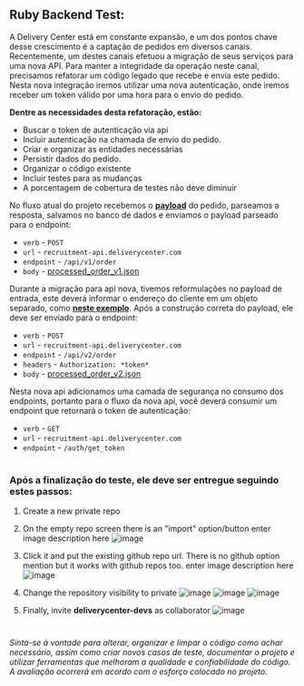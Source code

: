 ## Ruby Backend Test:

A Delivery Center está em constante expansão, e um dos pontos chave desse crescimento é a captação de pedidos em diversos canais. Recentemente, um destes canais efetuou a migração de seus serviços para uma nova API. Para manter a integridade da operação neste canal, precisamos refatorar um código legado que recebe e envia este pedido. Nesta nova integração iremos utilizar uma nova autenticação, onde iremos receber um token válido por uma hora para o envio do pedido.

**Dentre as necessidades desta refatoração, estão:**
* Buscar o token de autenticação via api
* Incluir autenticação na chamada de envio do pedido.
* Criar e organizar as entidades necessárias
* Persistir dados do pedido.
* Organizar o código existente
* Incluir testes para as mudanças
* A porcentagem de cobertura de testes não deve diminuir

No fluxo atual do projeto recebemos o **[payload](spec/fixtures/raw_order.json)** do pedido, parseamos a resposta, salvamos no banco de dados e enviamos o payload parseado para o endpoint:

* `verb` - `POST`
* `url` - `recruitment-api.deliverycenter.com`
* `endpoint` - `/api/v1/order`
* `body` - [processed_order_v1.json](spec/fixtures/processed_order_v1.json)


Durante a migração para api nova, tivemos reformulações no payload de entrada, este deverá informar o endereço do cliente em um objeto separado, como **[neste exemplo](spec/fixtures/processed_order_v2.json)**. Após a construção correta do payload, ele deve ser enviado para o endpoint:

* `verb` - `POST`
* `url` - `recruitment-api.deliverycenter.com`
* `endpoint` - `/api/v2/order`
* `headers` - `Authorization: *token*`
* `body` - [processed_order_v2.json](spec/fixtures/processed_order_v2.json)

Nesta nova api adicionamos uma camada de segurança no consumo dos endpoints, portanto para o fluxo da nova api, você deverá consumir um endpoint que retornará o token de autenticação:

* `verb` - `GET`
* `url` - `recruitment-api.deliverycenter.com`
* `endpoint` - `/auth/get_token`

#

### Após a finalização do teste, ele deve ser entregue seguindo estes passos:
1. Create a new private repo
2. On the empty repo screen there is an "import" option/button enter image description here
![image](https://user-images.githubusercontent.com/22237876/118177366-fa7a7700-b408-11eb-8ac3-4fe92758db03.png)

3. Click it and put the existing github repo url. There is no github option mention but it works with github repos too. enter image description here
![image](https://user-images.githubusercontent.com/22237876/118177376-fd756780-b408-11eb-8cb1-530516902db9.png)

4. Change the repository visibility to private
![image](https://user-images.githubusercontent.com/22237876/118177453-167e1880-b409-11eb-9ebc-bfe6d0a76b78.png)
![image](https://user-images.githubusercontent.com/22237876/118177483-20a01700-b409-11eb-9c48-b759a9346f2e.png)
![image](https://user-images.githubusercontent.com/22237876/118177497-2564cb00-b409-11eb-9760-b671f9d8eced.png)

5. Finally, invite **deliverycenter-devs** as collaborator
![image](https://user-images.githubusercontent.com/22237876/118177547-39103180-b409-11eb-8884-50f4526f6ed7.png)

#
*Sinta-se à vontade para alterar, organizar e limpar o código como achar necessário, assim como criar novos casos de teste, documentar o projeto e utilizar ferramentas que melhoram a qualidade e confiabilidade do código. A avaliação ocorrerá em acordo com o esforço colocado no projeto.*
